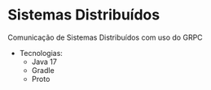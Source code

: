 # Sistemas Distribuídos

Comunicação de Sistemas Distribuídos com uso do GRPC 
  - Tecnologias:
    * Java 17
    * Gradle 
    * Proto
